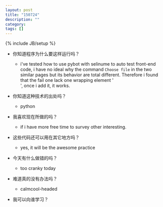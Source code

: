 ```yaml
---
layout: post
title: "150724"
description: ""
category: 
tags: []
---
```

{% include JB/setup %}

* 你知道程序为什么要这样运行吗？
  * i've tested how to use pybot with selinume to auto test front-end code, i have no ideal why the command `Choose file` in the two similar pages but its behavior are total different. Therefore i found that the fail one lack one wrapping element '<div>', once i add it, it works.
  
* 你知道这种技术的出处吗？
  * python

* 我喜欢现在所做的吗？
  * if i have more free time to survey other interesting.

* 这些代码还可以用在其它地方吗？
  * yes, it will be the awesome practice

* 今天有什么做错的吗？
  * too cranky today

* 难道真的没有办法吗？
  * calmcool-headed 

* 我可以向谁学习？
 
